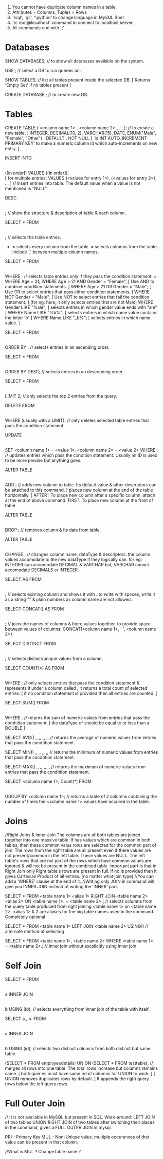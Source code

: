 1. You cannot have duplicate column names in a table.
2. Attributes = Columns,   Tuples = Rows
3. '\sql', '\js', '\python' to change language in MySQL Shell
4. '\c root@localhost' command to connect to localhost server.
5. All commands end with ';'

# Databases
SHOW DATABASES;
// to show all databases available on the system.

USE <db name>;
// select a DB to run queries on.

SHOW TABLES;
// list all tables present inside the selected DB.   [ Returns 'Empty Set' if no tables present ]

CREATE DATABASE <db name>;
// to create new DB.


# Tables
CREATE TABLE <table name> (
    <column name 1> <dataType>,
    <column name 2> <dataType>,
    .
    .
);
// to create a new table.
<dataType> : INTEGER, DECIMAL(10, 2), VARCHAR(15), DATE, ENUM("Male", "Female", "Other")
<descriptors> : DEFAULT <default value>, NOT NULL
                [ 'id INT AUTO_INCREMENT PRIMARY KEY' to make a numeric column id which auto-increments on new entry. ]

INSERT INTO <table name> (<column names>[in order]) VALUES (<values>[in order]);       
[ for multiple entries: VALUES (<values for entry 1>), (<values for entry 2>), ... ]
// insert entries into table.
The default value when a value is not mentioned is "NULL".

DESC <table name>;
// show the structure & description of table & each column.

SELECT * FROM <table name>;
// selects the table entries.
* = selects every column from the table.
<column name> = selects columns from the table. Include ',' between multiple column names.

SELECT * FROM <table name> WHERE <condition statement>;
// selects table entries only if they pass the condition statement.
<condition statement> = WHERE Age = 21;
                        WHERE Age > 21 AND Gender = "Female";   [ Use AND to combine condition statements. ]
                        WHERE Age > 21 OR Gender = "Male";   [ Use OR to select entries that pass either condition statements. ]
                        WHERE NOT Gender = "Male";   [ Use NOT to select entries that fail the condition statement. ]   (for eg: here, it only selects entries that are not Male)
                        WHERE Gender LIKE "%ale";   [ selects entries in which gender value ends with "ale" ]
                        WHERE Name LIKE "%b%";  [ selects entries in which name value contains the letter 'b' ]
                        WHERE Name LIKE "_b%";  [ selects entries in which name value. ]

SELECT * FROM <table name> ORDER BY <column name>;
// selects entries in an ascending order.

SELECT * FROM <table name> ORDER BY <column name> DESC;
// selects entries in an descending order.

SELECT * FROM <table name> LIMIT 2;
// only selects the top 2 entries from the query.

DELETE FROM <table name> WHERE <condition statement> (usually with a LIMIT);
// only deletes selected table entries that pass the condition statement.

UPDATE <table name> SET <column name 1> = <value 1>, <column name 2> = <value 2> WHERE <condition statement>;
// updates entries which pass the condition statement. Usually an ID is used to be more precise but anything goes.

ALTER TABLE <table name> ADD <new column name> <dataType>;
// adds new column to table. Its default value & other descriptors can be attached to this command.
   [ places new column at the end of the table horizontally. ]
   AFTER <column name>: To place new column after a specific column, attach at the end of above command.
   FIRST: To place new column at the front of table

ALTER TABLE <table name> DROP <column name>;
// removes column & its data from table.

ALTER TABLE <table name> CHANGE <column name> <new column name> <new dataType>;
// changes column name, dataType & descriptors. 
   the column values accomodate to the new dataType if they logically can.
   for eg: INTEGER can accomodate DECIMAL & VARCHAR but,
           VARCHAR cannot accomodate DECIMALS or INTEGER

SELECT <column name> AS <different column name> FROM <table name>;
// selects existing column and shows it with <different column name>.
   to write <different column name> with spaces, write it as a string "" & plain numbers as column name are not allowed.

SELECT CONCAT(<column names>) AS <different column name> FROM <table name>;
// joins the names of columns & there values together.
   to provide space between values of columns: CONCAT(<column name 1>, ' ', <column name 2>)

SELECT DISTINCT <column name> FROM <table name>;
// selects distinct/unique values from a column.

SELECT COUNT(*) AS <column name> FROM <table name> WHERE <condtion statement>;
// only selects entries that pass the condition statement & represents it under a column called <new column name>, 
   it returns a total count of selected entries.
   [ if no condition statement is provided then all entries are counted. ]

SELECT SUM(<Numeric column name>) FROM <table name> WHERE <condition statment>;
// returns the sum of numeric values from entries that pass the condtition statement.
   [ the dataType of <Numeric column name> should be equal to or less than a DOUBLE ]

SELECT AVG()            ,,              ,,              ,,              ,,
// returns the average of numeric values from entries that pass the condtition statement.

SELECT MIN()            ,,              ,,              ,,              ,,
// returns the minimum of numeric values from entries that pass the condtition statement.

SELECT MAX()            ,,              ,,              ,,              ,,
// returns the maximum of numeric values from entries that pass the condtition statement.

SELECT <column name 1>, Count(*) FROM <table name> GROUP BY <column name 1>;
// returns a table of 2 columns containing the number of times the <column name 1> values have occured in the table.


# Joins
//Right Joins & Inner Join
   The columns are of both tables are joined together into one massive table.
   If <common column name> has values which are common in both tables, then these common value rows are selected for the common part of join.
   The rows from the right table are all present even if there values are not present/common in the left table. These values are NULL.
   The left table's rows that are not part of the rows which have common values are ignored & will not be present in the combined table.
   Important part is that in Right Join only Right table's rows are present in full.
   If no <common column name> is provided then it gives Cartesian Product of all entries. [no matter what join type]
//You can add a 'WHERE' clause at the end of it.
//Writing only JOIN in command will give you INNER JOIN instead of writing the 'INNER' part.

SELECT * FROM <table name 1> <alias 1> RIGHT JOIN <table name 2> <alias 2> ON <table name 1>.<common column name> = <table name 2>.<common column name>;
// selects columns from the query table produced from right joining <table name 1> on <table name 2>.
   <alias 1> & 2 are aliases for the big table names used in the command. Completely optional

SELECT * FROM <table name 1> LEFT JOIN <table name 2> USING(<common column name>)
// alternate method of selecting <common column name>.

SELECT * FROM <table name 1>, <table name 2> WHERE <table name 1>.<common column name> = <table name 2>.<common column name>;
// inner join without excplicitly using inner join.


# Self Join 
SELECT * FROM <table name> a INNER JOIN <table name> b USING (id);
// selects everything from inner join of the table with itself.

SELECT a.<column y>, b.<column x> FROM <table name> a INNER JOIN <table name> b USING (id);
// selects two distinct columns from both distinct but same table.


(SELECT * FROM employeedetails) UNION (SELECT * FROM testtable);
// merges all rows into one table. The total rows increase but columns remains same. 
   [ both queries must have same no of columns for UNION to work. ]  [ UNION removes duplicates rows by default. ]
   It appends the right query rows below the left query rows.



# Full Outer Join 
// It is not available in MySQL but present in SQL.
   Work-around: LEFT JOIN of two tables UNION RIGHT JOIN of two tables after switching their places in the command, gives a FULL OUTER JOIN in mysql.




PRI - Primary Key
MUL - Non-Unique value. multiple occurences of that value can be present in that column.


//What is MUL ?
Change table name ?